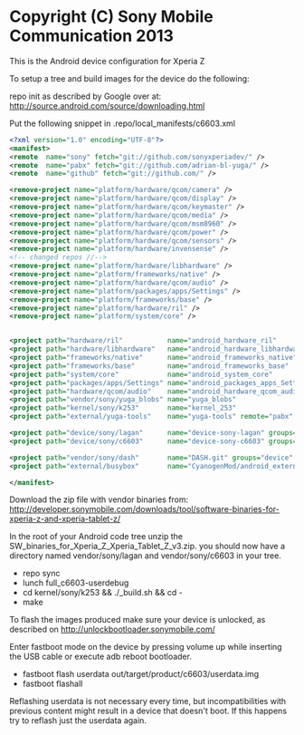 Copyright (C) Sony Mobile Communication 2013
============================================

This is the Android device configuration for Xperia Z

To setup a tree and build images for the device do the following:

repo init as described by Google over at:
http://source.android.com/source/downloading.html

Put the following snippet in .repo/local_manifests/c6603.xml

```xml
<?xml version="1.0" encoding="UTF-8"?>
<manifest>
<remote  name="sony" fetch="git://github.com/sonyxperiadev/" />
<remote  name="pabx" fetch="git://github.com/adrian-bl-yuga/" />
<remote  name="github" fetch="git://github.com/" />

<remove-project name="platform/hardware/qcom/camera" />
<remove-project name="platform/hardware/qcom/display" />
<remove-project name="platform/hardware/qcom/keymaster" />
<remove-project name="platform/hardware/qcom/media" />
<remove-project name="platform/hardware/qcom/msm8960" />
<remove-project name="platform/hardware/qcom/power" />
<remove-project name="platform/hardware/qcom/sensors" />
<remove-project name="platform/hardware/invensense" />
<!-- changed repos //-->
<remove-project name="platform/hardware/libhardware" />
<remove-project name="platform/frameworks/native" />
<remove-project name="platform/hardware/qcom/audio" />
<remove-project name="platform/packages/apps/Settings" />
<remove-project name="platform/frameworks/base" />
<remove-project name="platform/hardware/ril" />
<remove-project name="platform/system/core" />


<project path="hardware/ril"           name="android_hardware_ril"           remote="pabx" revision="jb42" />
<project path="hardware/libhardware"   name="android_hardware_libhardware"   remote="pabx" revision="jb42" />
<project path="frameworks/native"      name="android_frameworks_native"      remote="pabx" revision="jb42" />
<project path="frameworks/base"        name="android_frameworks_base"        remote="pabx" revision="jb42" />
<project path="system/core"            name="android_system_core"            remote="pabx" revision="jb42" />
<project path="packages/apps/Settings" name="android_packages_apps_Settings" remote="pabx" revision="jb42" />
<project path="hardware/qcom/audio"    name="android_hardware_qcom_audio"    remote="pabx" revision="jb42" />
<project path="vendor/sony/yuga_blobs" name="yuga_blobs"                     remote="pabx" revision="master" />
<project path="kernel/sony/k253"       name="kernel_253"                     remote="pabx" revision="master" />
<project path="external/yuga-tools"    name="yuga-tools" remote="pabx" revision="master" />

<project path="device/sony/lagan"      name="device-sony-lagan" groups="device" remote="pabx" revision="master" />
<project path="device/sony/c6603"      name="device-sony-c6603" groups="device" remote="pabx" revision="master" />

<project path="vendor/sony/dash"       name="DASH.git" groups="device" revision="master" remote="sony" />
<project path="external/busybox"       name="CyanogenMod/android_external_busybox" remote="github" revision="cm-10.1" />

</manifest>
```

Download the zip file with vendor binaries from:
http://developer.sonymobile.com/downloads/tool/software-binaries-for-xperia-z-and-xperia-tablet-z/

In the root of your Android code tree unzip the SW_binaries_for_Xperia_Z_Xperia_Tablet_Z_v3.zip.
you should now have a directory named vendor/sony/lagan and vendor/sony/c6603 in your tree.

* repo sync
* lunch full_c6603-userdebug
* cd kernel/sony/k253 && ./_build.sh && cd -
* make

To flash the images produced make sure your device is unlocked, as described on
http://unlockbootloader.sonymobile.com/

Enter fastboot mode on the device by pressing volume up while inserting the USB
cable or execute adb reboot bootloader.

* fastboot flash userdata out/target/product/c6603/userdata.img
* fastboot flashall

Reflashing userdata is not necessary every time, but incompatibilities with
previous content might result in a device that doesn't boot. If this happens
try to reflash just the userdata again.

